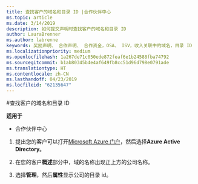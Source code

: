 ```yaml
---
title: 查找客户的域名和目录 ID |合作伙伴中心
ms.topic: article
ms.date: 3/14/2019
description: 如何提交声明时查找客户的域名和目录 ID
author: LauraBrenner
ms.author: labrenne
keywords: 奖励声明、 合作声明、 合作资金，OSA、 ISV，收入关联中的域名，目录 ID
ms.localizationpriority: medium
ms.openlocfilehash: 1a267de71c050ede872feaf6e1b24588fba74792
ms.sourcegitcommit: b1ab80345b4e4af649fb8cc51d96d798e0791ade
ms.translationtype: HT
ms.contentlocale: zh-CN
ms.lasthandoff: 04/23/2019
ms.locfileid: "62135647"
---
```

#<a name="find-your-customers-domain-name-and-directory-id"></a>查找客户的域名和目录 ID

**适用于**

-  合作伙伴中心

1.  提出您的客户可以打开[Microsoft Azure 门户](https://ms.portal.azure.com/#home)，然后选择**Azure Active Directory**。 

2.  在您的客户**概述**部分中，域的名称出现正上方的公司名称。  

3.  选择**管理**，然后**属性**显示公司的目录 id。

